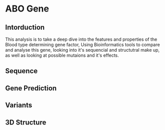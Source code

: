 # ABO Gene
## Intorduction
This analysis is to take a deep dive into the features and properties of the Blood type determining gene factor, Using Bioinformatics tools to compare and analyse this gene, looking into it's sequencial and structutral make up, as well as looking at possible mutaions and it's effects.
## Sequence
## Gene Prediction
## Variants
## 3D Structure